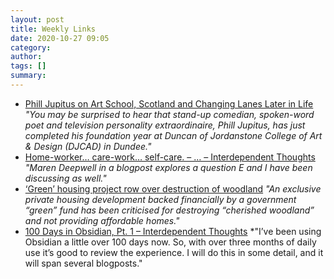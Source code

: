 ```yaml
---
layout: post
title: Weekly Links
date: 2020-10-27 09:05
category: 
author: 
tags: []
summary: 
---
```


* [Phill Jupitus on Art School, Scotland and Changing Lanes Later in Life](https://bellacaledonia.org.uk/2020/10/11/phill-jupitus-on-art-school-scotland-and-changing-lanes-later-in-life/) *"You may be surprised to hear that stand-up comedian, spoken-word poet and television personality extraordinaire, Phill Jupitus, has just completed his foundation year at Duncan of Jordanstone College of Art & Design (DJCAD) in Dundee."*
* [Home-worker… care-work… self-care. – … – Interdependent Thoughts](https://www.zylstra.org/blog/2020/10/15079/) *"Maren Deepwell in a blogpost explores a question E and I have been discussing as well."*
* [‘Green’ housing project row over destruction of woodland](https://theferret.scot/woodland-destroyed-develop-green-housing/) *"An exclusive private housing development backed financially by a government “green” fund has been criticised for destroying “cherished woodland” and not providing affordable homes."*
* [100 Days in Obsidian, Pt. 1 – Interdependent Thoughts](https://www.zylstra.org/blog/2020/10/100-days-in-obsidian-pt-1/) *"I’ve been using Obsidian a little over 100 days now. So, with over three months of daily use it’s good to review the experience. I will do this in some detail, and it will span several blogposts."
